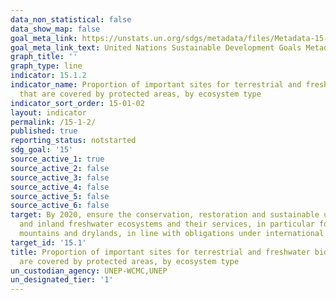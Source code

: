```yaml
---
data_non_statistical: false
data_show_map: false
goal_meta_link: https://unstats.un.org/sdgs/metadata/files/Metadata-15-01-02.pdf
goal_meta_link_text: United Nations Sustainable Development Goals Metadata (pdf 456kB)
graph_title: ''
graph_type: line
indicator: 15.1.2
indicator_name: Proportion of important sites for terrestrial and freshwater biodiversity
  that are covered by protected areas, by ecosystem type
indicator_sort_order: 15-01-02
layout: indicator
permalink: /15-1-2/
published: true
reporting_status: notstarted
sdg_goal: '15'
source_active_1: true
source_active_2: false
source_active_3: false
source_active_4: false
source_active_5: false
source_active_6: false
target: By 2020, ensure the conservation, restoration and sustainable use of terrestrial
  and inland freshwater ecosystems and their services, in particular forests, wetlands,
  mountains and drylands, in line with obligations under international agreements
target_id: '15.1'
title: Proportion of important sites for terrestrial and freshwater biodiversity that
  are covered by protected areas, by ecosystem type
un_custodian_agency: UNEP-WCMC,UNEP
un_designated_tier: '1'
---
```

